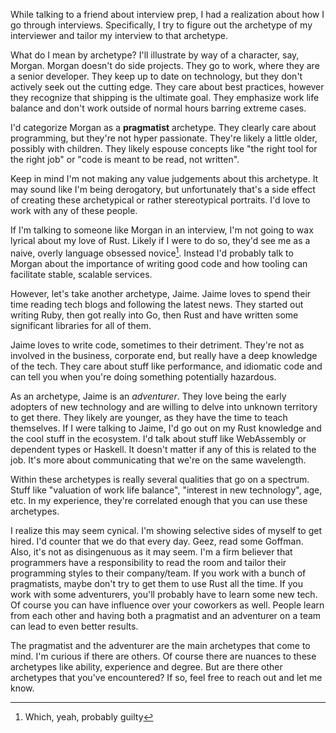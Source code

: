 While talking to a friend about interview prep, I had a realization
about how I go through interviews. Specifically, I try to figure out
the archetype of my interviewer and tailor my interview to that
archetype.

What do I mean by archetype? I'll illustrate by way of a character,
say, Morgan. Morgan doesn't do side projects. They go to work, where
they are a senior developer. They keep up to date on technology, but
they don't actively seek out the cutting edge. They care about best
practices, however they recognize that shipping is the ultimate
goal. They emphasize work life balance and don't work outside of
normal hours barring extreme cases.

I'd categorize Morgan as a **pragmatist** archetype. They clearly care
about programming, but they're not hyper passionate. They're likely a
little older, possibly with children. They likely espouse concepts
like "the right tool for the right job" or "code is meant to be read,
not written".

Keep in mind I'm not making any value judgements about this
archetype. It may sound like I'm being derogatory, but unfortunately
that's a side effect of creating these archetypical or rather
stereotypical portraits. I'd love to work with any of these
people.

If I'm talking to someone like Morgan in an interview, I'm not going
to wax lyrical about my love of Rust. Likely if I were to do so,
they'd see me as a naive, overly language obsessed novice[^1]. Instead
I'd probably talk to Morgan about the importance of writing good code
and how tooling can facilitate stable, scalable services.

[^1]: Which, yeah, probably guilty

However, let's take another archetype, Jaime. Jaime loves to spend
their time reading tech blogs and following the latest news. They
started out writing Ruby, then got really into Go, then Rust and have
written some significant libraries for all of them.

Jaime loves to write code, sometimes to their detriment. They're not
as involved in the business, corporate end, but really have a deep
knowledge of the tech. They care about stuff like performance, and
idiomatic code and can tell you when you're doing something
potentially hazardous.

As an archetype, Jaime is an *adventurer*. They love being the early
adopters of new technology and are willing to delve into unknown
territory to get there. They likely are younger, as they have the time
to teach themselves. If I were talking to Jaime, I'd go out on my Rust
knowledge and the cool stuff in the ecosystem. I'd talk about stuff
like WebAssembly or dependent types or Haskell. It doesn't matter if
any of this is related to the job. It's more about communicating that
we're on the same wavelength.

Within these archetypes is really several qualities that go on a
spectrum. Stuff like "valuation of work life balance", "interest in
new technology", age, etc. In my experience, they're correlated enough
that you can use these archetypes.

I realize this may seem cynical. I'm showing selective sides of myself
to get hired. I'd counter that we do that every day. Geez, read some
Goffman. Also, it's not as disingenuous as it may seem. I'm a firm
believer that programmers have a responsibility to read the room and
tailor their programming styles to their company/team. If you work
with a bunch of pragmatists, maybe don't try to get them to use Rust
all the time. If you work with some adventurers, you'll probably have
to learn some new tech. Of course you can have influence over your
coworkers as well. People learn from each other and having both a
pragmatist and an adventurer on a team can lead to even better
results.

The pragmatist and the adventurer are the main archetypes that come to
mind. I'm curious if there are others. Of course there are nuances to
these archetypes like ability, experience and degree. But are there
other archetypes that you've encountered? If so, feel free to reach
out and let me know.
